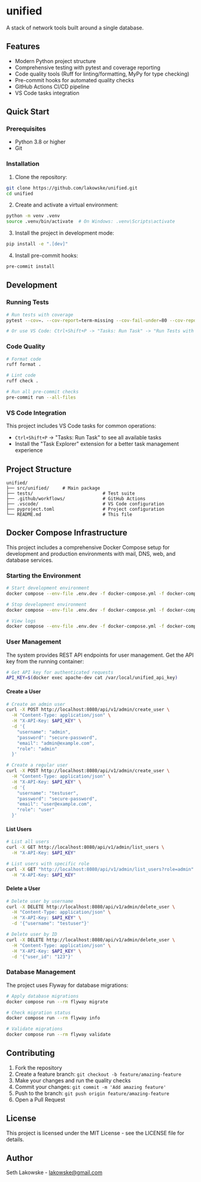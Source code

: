 # unified

A stack of network tools built around a single database.

## Features

- Modern Python project structure
- Comprehensive testing with pytest and coverage reporting
- Code quality tools (Ruff for linting/formatting, MyPy for type checking)
- Pre-commit hooks for automated quality checks
- GitHub Actions CI/CD pipeline
- VS Code tasks integration

## Quick Start

### Prerequisites

- Python 3.8 or higher
- Git

### Installation

1. Clone the repository:

```bash
git clone https://github.com/lakowske/unified.git
cd unified
```

2. Create and activate a virtual environment:

```bash
python -m venv .venv
source .venv/bin/activate  # On Windows: .venv\Scripts\activate
```

3. Install the project in development mode:

```bash
pip install -e ".[dev]"
```

4. Install pre-commit hooks:

```bash
pre-commit install
```

## Development

### Running Tests

```bash
# Run tests with coverage
pytest --cov=. --cov-report=term-missing --cov-fail-under=80 --cov-report=html

# Or use VS Code: Ctrl+Shift+P -> "Tasks: Run Task" -> "Run Tests with Coverage"
```

### Code Quality

```bash
# Format code
ruff format .

# Lint code
ruff check .

# Run all pre-commit checks
pre-commit run --all-files
```

### VS Code Integration

This project includes VS Code tasks for common operations:

- `Ctrl+Shift+P` -> "Tasks: Run Task" to see all available tasks
- Install the "Task Explorer" extension for a better task management experience

## Project Structure

```
unified/
├── src/unified/     # Main package
├── tests/                          # Test suite
├── .github/workflows/              # GitHub Actions
├── .vscode/                        # VS Code configuration
├── pyproject.toml                  # Project configuration
└── README.md                       # This file
```

## Docker Compose Infrastructure

This project includes a comprehensive Docker Compose setup for development and production environments with mail, DNS, web, and database services.

### Starting the Environment

```bash
# Start development environment
docker compose --env-file .env.dev -f docker-compose.yml -f docker-compose.dev.yml up -d

# Stop development environment
docker compose --env-file .env.dev -f docker-compose.yml -f docker-compose.dev.yml down

# View logs
docker compose --env-file .env.dev -f docker-compose.yml -f docker-compose.dev.yml logs [service]
```

### User Management

The system provides REST API endpoints for user management. Get the API key from the running container:

```bash
# Get API key for authenticated requests
API_KEY=$(docker exec apache-dev cat /var/local/unified_api_key)
```

#### Create a User

```bash
# Create an admin user
curl -X POST http://localhost:8080/api/v1/admin/create_user \
  -H "Content-Type: application/json" \
  -H "X-API-Key: $API_KEY" \
  -d '{
    "username": "admin",
    "password": "secure-password",
    "email": "admin@example.com",
    "role": "admin"
  }'

# Create a regular user
curl -X POST http://localhost:8080/api/v1/admin/create_user \
  -H "Content-Type: application/json" \
  -H "X-API-Key: $API_KEY" \
  -d '{
    "username": "testuser",
    "password": "secure-password",
    "email": "user@example.com",
    "role": "user"
  }'
```

#### List Users

```bash
# List all users
curl -X GET http://localhost:8080/api/v1/admin/list_users \
  -H "X-API-Key: $API_KEY"

# List users with specific role
curl -X GET "http://localhost:8080/api/v1/admin/list_users?role=admin" \
  -H "X-API-Key: $API_KEY"
```

#### Delete a User

```bash
# Delete user by username
curl -X DELETE http://localhost:8080/api/v1/admin/delete_user \
  -H "Content-Type: application/json" \
  -H "X-API-Key: $API_KEY" \
  -d '{"username": "testuser"}'

# Delete user by ID
curl -X DELETE http://localhost:8080/api/v1/admin/delete_user \
  -H "Content-Type: application/json" \
  -H "X-API-Key: $API_KEY" \
  -d '{"user_id": "123"}'
```

### Database Management

The project uses Flyway for database migrations:

```bash
# Apply database migrations
docker compose run --rm flyway migrate

# Check migration status
docker compose run --rm flyway info

# Validate migrations
docker compose run --rm flyway validate
```

## Contributing

1. Fork the repository
1. Create a feature branch: `git checkout -b feature/amazing-feature`
1. Make your changes and run the quality checks
1. Commit your changes: `git commit -m 'Add amazing feature'`
1. Push to the branch: `git push origin feature/amazing-feature`
1. Open a Pull Request

## License

This project is licensed under the MIT License - see the LICENSE file for details.

## Author

Seth Lakowske - lakowske@gmail.com
